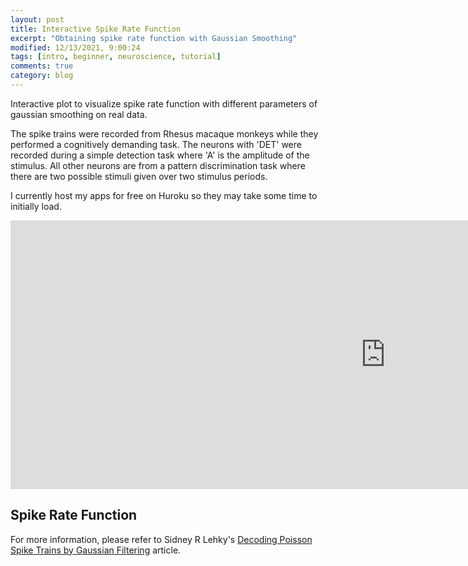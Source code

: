 ```yaml
---
layout: post
title: Interactive Spike Rate Function
excerpt: "Obtaining spike rate function with Gaussian Smoothing"
modified: 12/13/2021, 9:00:24
tags: [intro, beginner, neuroscience, tutorial]
comments: true
category: blog
---
```

Interactive plot to visualize spike rate function with different parameters of gaussian smoothing on real data. 

The spike trains were recorded from Rhesus macaque monkeys while they performed a cognitively demanding task. The neurons with 'DET' 
were recorded during a simple detection task where 'A' is the amplitude of the stimulus. All other neurons are from a pattern discrimination task where there are two possible stimuli given over two stimulus periods. 

I currently host my apps for free on Huroku so they may take some time to initially load.

<iframe src="https://interactive-spikes.herokuapp.com" width="1200px" height="430px" style="border:0px #ffffff none;" name="interactive_fr" scrolling="no" frameborder="0" marginheight="0px" marginwidth="0px" scrolling="no" allowfullscreen>
</iframe>


## Spike Rate Function
For more information, please refer to Sidney R Lehky's [Decoding Poisson Spike Trains by Gaussian Filtering](https://www.researchgate.net/publication/40758726_Decoding_Poisson_Spike_Trains_by_Gaussian_Filtering) article.